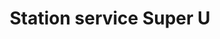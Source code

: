 ---
title: "Station service Super U"
url: /savines-le-lac/station-service-super-u/
shop: Lebensmittel
---
